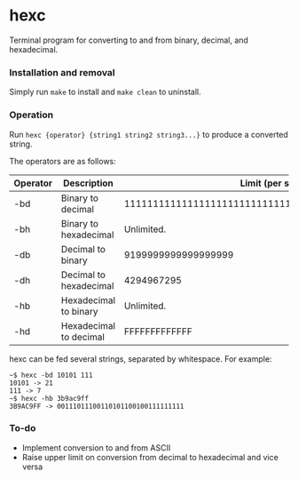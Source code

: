 # hexc
Terminal program for converting to and from binary, decimal, and hexadecimal.  

### Installation and removal
Simply run `make` to install and `make clean` to uninstall.  

### Operation
Run `hexc {operator} {string1 string2 string3...}` to produce a converted string.  

The operators are as follows:  

| Operator | Description            | Limit (per string)                                    |
| ---------|------------------------| ------------------------------------------------------|
| -bd      | Binary to decimal      | 11111111111111111111111111111111111111111111111111111 |
| -bh      | Binary to hexadecimal  | Unlimited.                                            |
| -db      | Decimal to binary      | 9199999999999999999                                   |
| -dh      | Decimal to hexadecimal | 4294967295                                            |
| -hb      | Hexadecimal to binary  | Unlimited.                                            |
| -hd      | Hexadecimal to decimal | FFFFFFFFFFFFF                                         |

hexc can be fed several strings, separated by whitespace. For example:  
```
~$ hexc -bd 10101 111
10101 -> 21
111 -> 7
~$ hexc -hb 3b9ac9ff
3B9AC9FF -> 00111011100110101100100111111111
```  

### To-do
* Implement conversion to and from ASCII
* Raise upper limit on conversion from decimal to hexadecimal and vice versa
